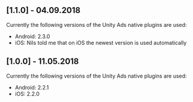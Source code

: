 ## [1.1.0] - 04.09.2018
Currently the following versions of the Unity Ads native plugins are used:
* Android: 2.3.0
* iOS: Nils told me that on iOS the newest version is used automatically

## [1.0.0] - 11.05.2018
Currently the following versions of the Unity Ads native plugins are used:
* Android: 2.2.1
* iOS: 2.2.0


